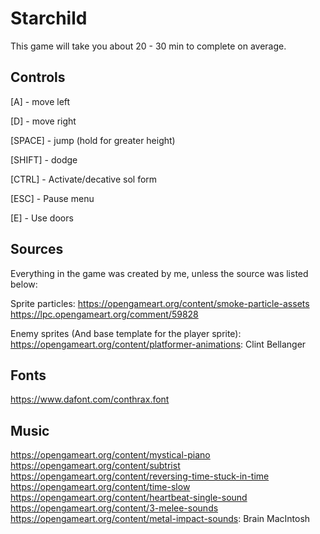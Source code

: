 # Starchild

This game will take you about 20 - 30 min to complete on average.

## Controls

[A] - move left

[D] - move right

[SPACE] - jump (hold for greater height)

[SHIFT] - dodge

[CTRL] - Activate/decative sol form

[ESC] - Pause menu

[E] - Use doors

## Sources

Everything in the game was created by me, unless the source was listed below:

Sprite particles: https://opengameart.org/content/smoke-particle-assets
https://lpc.opengameart.org/comment/59828

Enemy sprites (And base template for the player sprite): https://opengameart.org/content/platformer-animations: Clint Bellanger

## Fonts

https://www.dafont.com/conthrax.font

## Music
https://opengameart.org/content/mystical-piano
https://opengameart.org/content/subtrist
https://opengameart.org/content/reversing-time-stuck-in-time
https://opengameart.org/content/time-slow
https://opengameart.org/content/heartbeat-single-sound
https://opengameart.org/content/3-melee-sounds
https://opengameart.org/content/metal-impact-sounds: Brain MacIntosh
